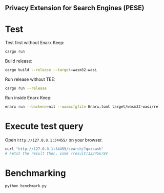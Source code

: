 Privacy Extension for Search Engines (PESE)
-------------------------------------------

# Test

Test first without Enarx Keep:

```sh
cargo run
```

Build release:

```sh
cargo build --release --target=wasm32-wasi
```

Run release without TEE:

```sh
cargo run --release
```

Run inside Enarx Keep:

```sh
enarx run --backend=nil --wasmcfgfile Enarx.toml target/wasm32-wasi/release/pese.wasm
```

# Execute test query

Open `http://127.0.0.1:34455/` on your browser.

```sh
curl "http://127.0.0.1:34455/search/?q=zcash"
# Fetch the result then, some /result/123456789
```

# Benchmarking

```sh
python benchmark.py
```
